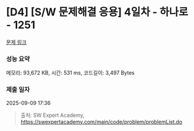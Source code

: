 # [D4] [S/W 문제해결 응용] 4일차 - 하나로 - 1251 

[문제 링크](https://swexpertacademy.com/main/code/problem/problemDetail.do?contestProbId=AV15StKqAQkCFAYD) 

### 성능 요약

메모리: 93,672 KB, 시간: 531 ms, 코드길이: 3,497 Bytes

### 제출 일자

2025-09-09 17:36



> 출처: SW Expert Academy, https://swexpertacademy.com/main/code/problem/problemList.do